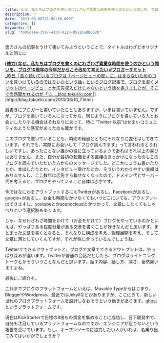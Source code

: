 ```yaml
---
title: なぜ、私たちはブログを書くのにわざわざ貴重な時間を使うのかという問いを、ブログ10周年の今年だからこそ�
description: ''
date: '2013-08-08T21:00:50.000Z'
categories: []
keywords: []
slug: "f085caee-3597-41b3-9120-052a5ad8052b"
---
```

徳力さんの記事をうけて書いてみようということで、タイトルはわざとオリジナルと同じに

[**\[徳力\] なぜ、私たちはブログを書くのにわざわざ貴重な時間を使うのかという問いを、ブログ10周年の今年だからこそ改めて考えたい #ブロガーサミット**  
_昨日「長く続いているブログは「ページビューの罠」に、はまらないためのコツを見つけているのではないかという話」というブログ記事で、ブログを書くメリットはページビューとか広告収入だけじゃないという話を書きましたが、そこで当然聞かれるのが「じ…_blog.tokuriki.com](http://blog.tokuriki.com/2013/08/10_7.html "http://blog.tokuriki.com/2013/08/10_7.html")[](http://blog.tokuriki.com/2013/08/10_7.html)

肩書きにブロガーと書いていたこともありますが、いまは書いていません。ですが、ブログを書いている人になってから、同じようにブログを書いている人とお会いしたりする機会はそれなりにあって、特に “Twitter 以前”はせまいコミュニティのような感覚があったのも確かです。

このブログで書いていることも、時間の経過とともにそれなりに変化はしてきています。それでも、実際にお会いして「ブログ読んでます」って言われるとうれしいですし、あったことない誰かの役に立っているようであればそれ以上の喜びはありません。また、自分が最初の転職をする直接のきっかけになったのもこのブログを読んでいただいた方からのメッセージでした。どこかにコラム書いたりとか、本出したりとか、インタビュー受けたとか、そういうわかりやすい実績はありませんし、ここ数年は広告すら載せなくなったので、ドメイン代とサーバー代を考えると、ブログをやっていること自体は赤字です。

今ではなにかをアウトプットするにもTwitterがあるし、Facebookがあるし、google+があるし、お金も時間もかけなくてもいつどこにいても、アウトプットはできますし、youtubeとかsoundcloudとかつかって、文章にしなくてもしゃべりという選択肢もあります。

じゃ、なぜわざわざ時間をかけて（お金をかけて）ブログをやっているのかといえば、やっぱりある程度分量がある文章を書くことが好きなんだと思います。まとまった文章を書くとなると、それなりに構成を考え、論理展開を考え、そして文章に落としていくんですが、それが性に合っているんでしょうね。

Twitterでできるアウトプットと、ブログで文章でできるアウトプットは、やっぱり深みが違います。Twitterが普通の会話だとしたら、ブログはライトニングトークとかそういうことなんだと思います。話す内容、話し方、深さ、全然違いますよね。

最後にご紹介を。  
  
これまでブログのプラットフォームといえば、Movable Typeからはじまり、BloggerやWordpress、最近ではJekyllなどがありますが、ここにきて、新しい世代のブログプラットフォームを設計しなおそうという動きがあります。[ghost](http://tryghost.org/) というプラットフォームです。

現在はKickStarterで目標の8倍もの資金を集めることに成功し、目下開発中で、自分も注目しているプラットフォームなのですが、エンジニアが足りないという報告を受けています。もし、オープンソースに協力したい人がいれば、名乗り出てみてはいかがでしょうか？